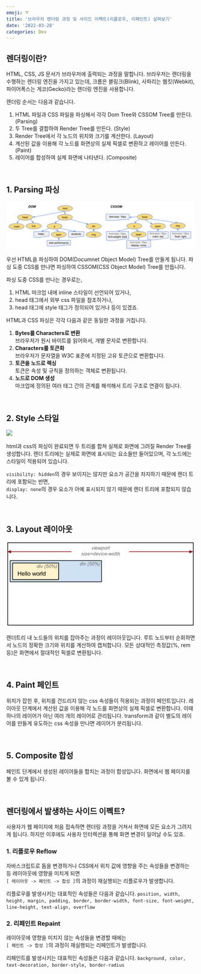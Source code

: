 ```yaml
---
emoji: ➰
title: '브라우저 렌더링 과정 및 사이드 이펙트(리플로우, 리페인트) 살펴보기'
date: '2022-03-28'
categories: Dev
---
```


## 렌더링이란?
HTML, CSS, JS 문서가 브라우저에 출력되는 과정을 말합니다. 브라우저는 렌더링을 수행하는 렌더링 엔진을 가지고 있는데, 크롬은 블링크(Blink), 사파리는 웹킷(Webkit), 파이어폭스는 게코(Gecko)라는 렌더링 엔진을 사용합니다.

렌더링 순서는 다음과 같습니다.

1. HTML 파일과 CSS 파일을 파싱해서 각각 Dom Tree와 CSSOM Tree를 만든다. (Parsing)
2. 두 Tree를 결합하여 Render Tree를 만든다. (Style)
3. Render Tree에서 각 노드의 위치와 크기를 계산한다. (Layout)
4. 계산된 값을 이용해 각 노드를 화면상의 실제 픽셀로 변환하고 레이어를 만든다. (Paint)
5. 레이어를 합성하여 실제 화면에 나타낸다. (Composite)

&nbsp;

## 1. Parsing 파싱

![](0.png)

우선 HTML을 파싱하여 DOM(Documnet Object Model) Tree를 만들게 됩니다. 파싱 도중 CSS를 만나면 파싱하여 CSSOM(CSS Object Model) Tree를 만듭니다.

파싱 도중 CSS를 만나는 경우로는,
1. HTML 마크업 내에 inline 스타일이 선언되어 있거나,
2. head 태그에서 외부 css 파일을 참조하거나,
3. head 태그에 style 태그가 정의되어 있거나 등이 있겠죠.

HTML과 CSS 파싱은 각각 다음과 같은 동일한 과정을 거칩니다.

1. **Bytes를 Characters로 변환**  
   브라우저가 원시 바이트를 읽어와서, 개별 문자로 변환합니다.
2. **Characters를 토큰화**  
   브라우저가 문자열을 W3C 표준에 지정된 고유 토큰으로 변환합니다.
3. **토큰을 노드로 렉싱**  
   토큰은 속성 및 규칙을 정의하는 객체로 변환됩니다.
4. **노드로 DOM 생성**  
   마크업에 정의된 여러 태그 간의 관계를 해석해서 트리 구조로 연결이 됩니다.

&nbsp;

## 2. Style 스타일

![](1.png)

html과 css의 파싱이 완료되면 두 트리를 합쳐 실제로 화면에 그려질 Render Tree를 생성합니다. 렌더 트리에는 실제로 화면에 표시되는 요소들만 들어있으며, 각 노드에는 스타일이 적용되어 있습니다.

`visibility: hidden`의 경우 보이지는 않지만 요소가 공간을 차지하기 때문에 렌더 트리에 포함되는 반면,  
`display: none`의 경우 요소가 아예 표시되지 않기 때문에 렌더 트리에 포함되지 않습니다.


&nbsp;

## 3. Layout 레이아웃

![](2.png)

렌더트리 내 노드들의 위치를 잡아주는 과정이 레이아웃입니다. 루트 노드부터 순회하면서 노드의 정확한 크기와 위치를 계산하여 캡처합니다. 모든 상대적인 측정값(%, rem 등)은 화면에서 절대적인 픽셀로 변환됩니다.

&nbsp;

## 4. Paint 페인트

위치가 잡힌 후, 위치를 건드리지 않는 css 속성들이 적용되는 과정이 페인트입니다. 레이아웃 단계에서 계산된 값을 이용해 각 노드를 화면상의 실제 픽셀로 변환합니다. 이때 하나의 레이어가 아닌 여러 개의 레이어로 관리됩니다. transform과 같이 별도의 레이어를 만들게 유도하는 css 속성을 만나면 레이어가 분리됩니다.

&nbsp;

## 5. Composite 합성

페인트 단계에서 생성된 레이어들을 합치는 과정이 합성입니다. 화면에서 웹 페이지를 볼 수 있게 됩니다.

&nbsp;

## 렌더링에서 발생하는 사이드 이펙트?

사용자가 웹 페이지에 처음 접속하면 렌더링 과정을 거쳐서 화면에 모든 요소가 그려지게 됩니다. 하지만 이후에도 사용자 인터렉션을 통해 화면 변경이 일어날 수도 있죠.

### 1. 리플로우 Reflow

자바스크립트로 돔을 변경하거나 CSS에서 위치 값에 영향을 주는 속성들을 변경하는 등 레이아웃에 영향을 미치게 되면  
`[ 레이아웃 -> 페인트 -> 합성 ]`의 과정이 재실행되는 리플로우가 발생합니다.

리플로우를 발생시키는 대표적인 속성들은 다음과 같습니다.
`position, width, height, margin, padding, border, border-width, font-size, font-weight, line-height, text-align, overflow`

### 2. 리페인트 Repaint

레이아웃에 영향을 미치지 않는 속성들을 변경할 때에는  
`[ 페인트 -> 합성 ]`의 과정이 재실행되는 리페인트가 발생합니다.

리페인트를 발생시키는 대표적인 속성들은 다음과 같습니다.
`background, color, text-decoration, border-style, border-radius`